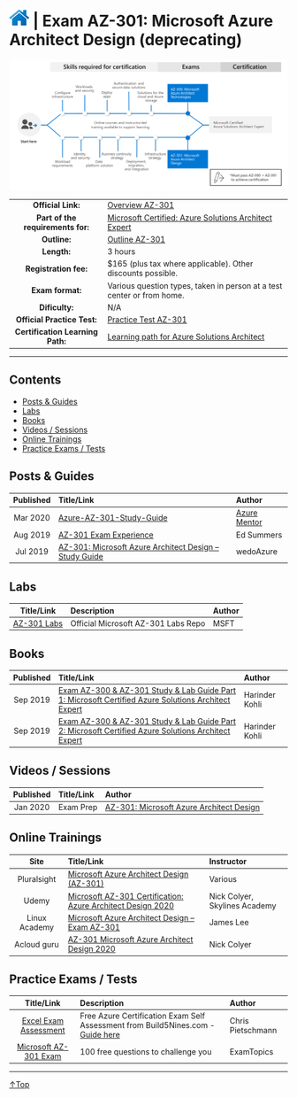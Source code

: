 # [![Home](/img/home.png)](certifications.md "Overview Certifications") | Exam AZ-301: Microsoft Azure Architect Design (deprecating)
![Cert](/img/az-301.png)

|                                   |                                                                                                                                          |
| :-------------------------------: | :--------------------------------------------------------------------------------------------------------------------------------------- |
|        **Official Link:**         | [Overview AZ-301](https://docs.microsoft.com/en-us/learn/certifications/exams/AZ-301)                                                    |
| **Part of the requirements for:** | [Microsoft Certified: Azure Solutions Architect Expert](https://docs.microsoft.com/en-us/learn/certifications/azure-solutions-architect) |
|           **Outline:**            | [Outline AZ-301](https://query.prod.cms.rt.microsoft.com/cms/api/am/binary/RE3VEHD)                                                      |
|            **Length:**            | 3 hours                                                                                                                                  |
|       **Registration fee:**       | $165 (plus tax where applicable).  Other discounts possible.                                                                             |
|         **Exam format:**          | Various question types, taken in person at a test center or from home.                                                                   |
|          **Dificulty:**           | N/A                                                                                                                                      |
|    **Official Practice Test:**    | [Practice Test AZ-301](https://us.mindhub.com/p/MU-AZ-301)                                                                               |
| **Certification Learning Path:**  | [Learning path for Azure Solutions Architect](https://query.prod.cms.rt.microsoft.com/cms/api/am/binary/RWtVsd)                          |


___

## Contents
- [Posts & Guides](#posts-&-guides)
- [Labs](#labs)
- [Books](#books)
- [Videos / Sessions](#videos-/-sessions)
- [Online Trainings](#online-trainings)
- [Practice Exams / Tests](#practice-exams-/-tests)


## Posts & Guides
| Published | Title/Link                                                                                                                                     | Author                                             |
| :-------: | :--------------------------------------------------------------------------------------------------------------------------------------------- | :------------------------------------------------- |
| Mar 2020  | [Azure-AZ-301-Study-Guide](https://github.com/AzureMentor/Azure-AZ-301-Study-Guide)                                                            | [Azure Mentor](https://azurementor.wordpress.com/) |
| Aug 2019  | [AZ-301 Exam Experience](https://blog.edwinsummers.net/2019/08/31/az-301-exam-experience/)                                                     | Ed Summers                                         |
| Jul 2019  | [AZ-301: Microsoft Azure Architect Design – Study Guide](https://wedoazure.ie/2019/07/10/az-301-microsoft-azure-architect-design-study-guide/) | wedoAzure                                          |

## Labs
|                                        Title/Link                                        | Description                         | Author |
| :--------------------------------------------------------------------------------------: | :---------------------------------- | :----- |
| [AZ-301 Labs](https://github.com/MicrosoftLearning/AZ-301-MicrosoftAzureArchitectDesign) | Official Microsoft AZ-301 Labs Repo | MSFT   |


## Books
| Published | Title/Link                                                                                                                                                                  | Author         |
| :-------: | :-------------------------------------------------------------------------------------------------------------------------------------------------------------------------- | :------------- |
| Sep 2019  | [Exam AZ-300 & AZ-301 Study & Lab Guide Part 1: Microsoft Certified Azure Solutions Architect Expert](https://www.amazon.com/Exam-AZ-300-AZ-301-Study-Guide/dp/1692760777)  | Harinder Kohli |
| Sep 2019  | [Exam AZ-300 & AZ-301 Study & Lab Guide Part 2: Microsoft Certified Azure Solutions Architect Expert](https://www.amazon.com/Exam-AZ-300-AZ-301-Study-Guide/dp/1692841408/) | Harinder Kohli |



## Videos / Sessions
| Published | Title/Link | Author                                                                                  |
| :-------: | :--------- | :-------------------------------------------------------------------------------------- |
| Jan 2020  | Exam Prep  | [AZ-301: Microsoft Azure Architect Design](https://www.youtube.com/watch?v=q0zKXHWRmgo) | BRK3276 | Tim Warner |


## Online Trainings
|     Site      | Title/Link                                                                                                                                        | Instructor                    |
| :-----------: | :------------------------------------------------------------------------------------------------------------------------------------------------ | :---------------------------- |
|  Pluralsight  | [Microsoft Azure Architect Design (AZ-301)](https://www.pluralsight.com/paths/microsoft-azure-architect-design-az-301)                            | Various                       |
|     Udemy     | [Microsoft AZ-301 Certification: Azure Architect Design 2020](https://www.udemy.com/course/microsoft-az-301-certification-azure-architect-design) | Nick Colyer, Skylines Academy |
| Linux Academy | [Microsoft Azure Architect Design – Exam AZ-301](https://linuxacademy.com/course/microsoft-azure-architect-design-exam-az-301/)                   | James Lee                     |
| Acloud guru | [AZ-301 Microsoft Azure Architect Design 2020](https://acloud.guru/learn/az-301-architect-design) | Nick Colyer |

## Practice Exams / Tests
|                                                                        Title/Link                                                                        | Description                                                                                                                                     | Author            |
| :------------------------------------------------------------------------------------------------------------------------------------------------------: | :---------------------------------------------------------------------------------------------------------------------------------------------- | :---------------- |
| [Excel Exam Assessment](https://github.com/Build5Nines/exam-assessments/blob/master/Assessments/Exam-Msft-AZ-301-Self-Assessment-Build5Nines.xlsx?raw=1) | Free Azure Certification Exam Self Assessment from Build5Nines.com  - [Guide here](https://build5nines.com/free-oss-exam-self-assessment-tool/) | Chris Pietschmann |
|                                       [Microsoft AZ-301 Exam](https://www.examtopics.com/exams/microsoft/az-301/)                                        | 100 free questions to challenge you                                                                                                             | ExamTopics        |

___
 <a href="#top" title="Back to the top.">↑Top</a>

